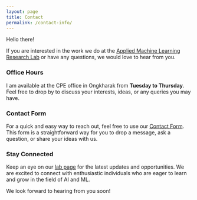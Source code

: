 ```yaml
---
layout: page
title: Contact
permalink: /contact-info/
---
```


Hello there!

If you are interested in the work we do at the [Applied Machine Learning Research Lab](/research-lab/) or have any questions, we would love to hear from you.

### Office Hours

I am available at the CPE office in Ongkharak from **Tuesday to Thursday**. Feel free to drop by to discuss your interests, ideas, or any queries you may have.

### Contact Form

For a quick and easy way to reach out, feel free to use our [Contact Form](https://docs.google.com/forms/d/e/1FAIpQLSeuSVjXWWldLeFcVlk45fqqNkZ1X1hdlyftA34yLyU2stUPcw/viewform?usp=pp_url). This form is a straightforward way for you to drop a message, ask a question, or share your ideas with us.

### Stay Connected

Keep an eye on our [lab page](/research-lab/) for the latest updates and opportunities. We are excited to connect with enthusiastic individuals who are eager to learn and grow in the field of AI and ML.

We look forward to hearing from you soon!
